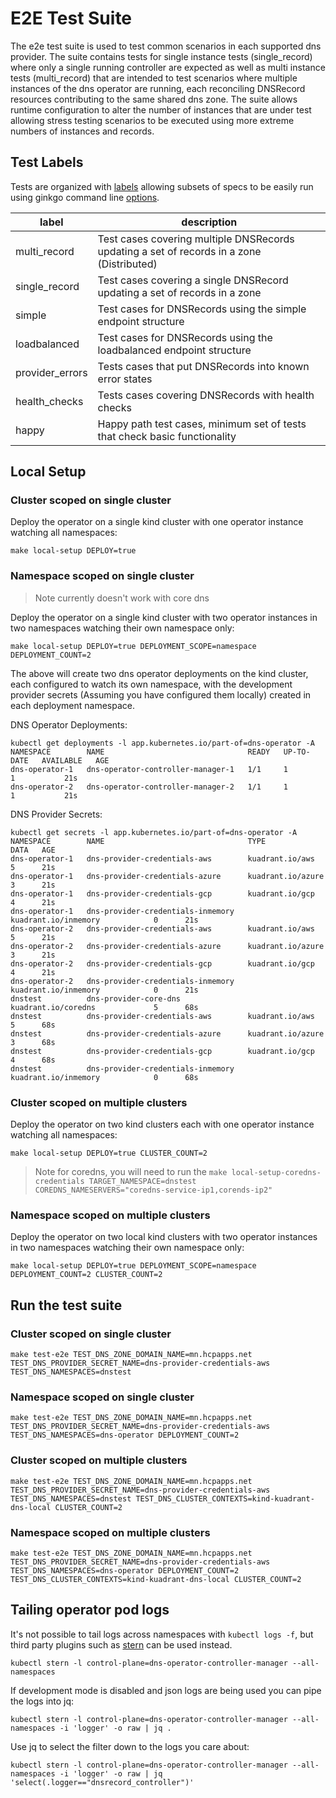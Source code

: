 # E2E Test Suite

The e2e test suite is used to test common scenarios in each supported dns provider. The suite contains tests for single instance tests (single_record) where only a single running controller are expected as well as multi instance tests (multi_record) that are intended to test scenarios where multiple instances of the dns operator are running, each reconciling DNSRecord resources contributing to the same shared dns zone. 
The suite allows runtime configuration to alter the number of instances that are under test allowing stress testing scenarios to be executed using more extreme numbers of instances and records.

## Test Labels

Tests are organized with [labels](https://onsi.github.io/ginkgo/#spec-labels) allowing subsets of specs to be easily run using ginkgo command line [options](https://onsi.github.io/ginkgo/#combining-filters).

| label           | description                                                                               |
|-----------------|-------------------------------------------------------------------------------------------|
| multi_record    | Test cases covering multiple DNSRecords updating a set of records in a zone (Distributed) |
| single_record   | Test cases covering a single DNSRecord updating a set of records in a zone                | 
| simple          | Test cases for DNSRecords using the simple endpoint structure                             | 
| loadbalanced    | Test cases for DNSRecords using the loadbalanced endpoint structure                       | 
| provider_errors | Tests cases that put DNSRecords into known error states                                   | 
| health_checks   | Tests cases covering DNSRecords with health checks                                        | 
| happy           | Happy path test cases, minimum set of tests that check basic functionality                | 

## Local Setup

### Cluster scoped on single cluster

Deploy the operator on a single kind cluster with one operator instance watching all namespaces:
```shell
make local-setup DEPLOY=true
```

### Namespace scoped on single cluster

> Note currently doesn't work with core dns

Deploy the operator on a single kind cluster with two operator instances in two namespaces watching their own namespace only:
```shell
make local-setup DEPLOY=true DEPLOYMENT_SCOPE=namespace DEPLOYMENT_COUNT=2
```


The above will create two dns operator deployments on the kind cluster, each configured to watch its own namespace, with the development provider secrets (Assuming you have configured them locally) created in each deployment namespace.

DNS Operator Deployments:
```shell
kubectl get deployments -l app.kubernetes.io/part-of=dns-operator -A
NAMESPACE        NAME                                READY   UP-TO-DATE   AVAILABLE   AGE
dns-operator-1   dns-operator-controller-manager-1   1/1     1            1           21s
dns-operator-2   dns-operator-controller-manager-2   1/1     1            1           21s
```

DNS Provider Secrets:
```shell
kubectl get secrets -l app.kubernetes.io/part-of=dns-operator -A
NAMESPACE        NAME                                TYPE                            DATA   AGE
dns-operator-1   dns-provider-credentials-aws        kuadrant.io/aws                 5      21s
dns-operator-1   dns-provider-credentials-azure      kuadrant.io/azure               3      21s
dns-operator-1   dns-provider-credentials-gcp        kuadrant.io/gcp                 4      21s
dns-operator-1   dns-provider-credentials-inmemory   kuadrant.io/inmemory            0      21s
dns-operator-2   dns-provider-credentials-aws        kuadrant.io/aws                 5      21s
dns-operator-2   dns-provider-credentials-azure      kuadrant.io/azure               3      21s
dns-operator-2   dns-provider-credentials-gcp        kuadrant.io/gcp                 4      21s
dns-operator-2   dns-provider-credentials-inmemory   kuadrant.io/inmemory            0      21s
dnstest          dns-provider-core-dns               kuadrant.io/coredns             5      68s
dnstest          dns-provider-credentials-aws        kuadrant.io/aws                 5      68s
dnstest          dns-provider-credentials-azure      kuadrant.io/azure               3      68s
dnstest          dns-provider-credentials-gcp        kuadrant.io/gcp                 4      68s
dnstest          dns-provider-credentials-inmemory   kuadrant.io/inmemory            0      68s
```

### Cluster scoped on multiple clusters

Deploy the operator on two kind clusters each with one operator instance watching all namespaces:
```shell
make local-setup DEPLOY=true CLUSTER_COUNT=2
```

>Note for coredns, you will need to run the `make local-setup-coredns-credentials TARGET_NAMESPACE=dnstest COREDNS_NAMESERVERS="coredns-service-ip1,corends-ip2"`

### Namespace scoped on multiple clusters

Deploy the operator on two local kind clusters with two operator instances in two namespaces watching their own namespace only:
```shell
make local-setup DEPLOY=true DEPLOYMENT_SCOPE=namespace DEPLOYMENT_COUNT=2 CLUSTER_COUNT=2
```

## Run the test suite

### Cluster scoped on single cluster
```shell
make test-e2e TEST_DNS_ZONE_DOMAIN_NAME=mn.hcpapps.net TEST_DNS_PROVIDER_SECRET_NAME=dns-provider-credentials-aws TEST_DNS_NAMESPACES=dnstest
```

### Namespace scoped on single cluster
```shell
make test-e2e TEST_DNS_ZONE_DOMAIN_NAME=mn.hcpapps.net TEST_DNS_PROVIDER_SECRET_NAME=dns-provider-credentials-aws TEST_DNS_NAMESPACES=dns-operator DEPLOYMENT_COUNT=2
```

### Cluster scoped on multiple clusters
```shell
make test-e2e TEST_DNS_ZONE_DOMAIN_NAME=mn.hcpapps.net TEST_DNS_PROVIDER_SECRET_NAME=dns-provider-credentials-aws TEST_DNS_NAMESPACES=dnstest TEST_DNS_CLUSTER_CONTEXTS=kind-kuadrant-dns-local CLUSTER_COUNT=2
```

### Namespace scoped on multiple clusters
```shell
make test-e2e TEST_DNS_ZONE_DOMAIN_NAME=mn.hcpapps.net TEST_DNS_PROVIDER_SECRET_NAME=dns-provider-credentials-aws TEST_DNS_NAMESPACES=dns-operator DEPLOYMENT_COUNT=2 TEST_DNS_CLUSTER_CONTEXTS=kind-kuadrant-dns-local CLUSTER_COUNT=2
```

## Tailing operator pod logs

It's not possible to tail logs across namespaces with `kubectl logs -f`, but third party plugins such as [stern](https://github.com/stern/stern) can be used instead.

```shell
kubectl stern -l control-plane=dns-operator-controller-manager --all-namespaces
```

If development mode is disabled and json logs are being used you can pipe the logs into jq:
```shell
kubectl stern -l control-plane=dns-operator-controller-manager --all-namespaces -i 'logger' -o raw | jq .
```

Use jq to select the filter down to the logs you care about:
```shell
kubectl stern -l control-plane=dns-operator-controller-manager --all-namespaces -i 'logger' -o raw | jq 'select(.logger=="dnsrecord_controller")'
```
